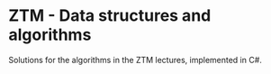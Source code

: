 # ZTM - Data structures and algorithms
Solutions for the algorithms in the ZTM lectures, implemented in C#.

